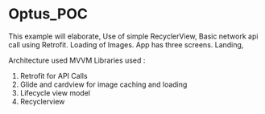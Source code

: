 # Optus_POC
This example will elaborate, Use of simple RecyclerView, Basic network api call using Retrofit. Loading of Images. App has three screens. Landing,

Architecture used MVVM Libraries used :

1) Retrofit for API Calls
2) Glide and cardview for image caching and loading
3) Lifecycle view model
4) Recyclerview
